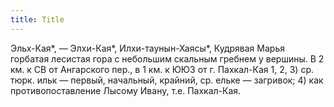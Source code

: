 ```yaml
---
title: Title
---
```


Эльх-Кая*, — Элхи-Кая*, Илхи-таунын-Хаясы*, Кудрявая Марья горбатая лесистая
гора с небольшим скальным гребнем у вершины. В 2 км. к СВ от Ангарского пер., в
1 км. к ЮЮЗ от г. Пахкал-Кая 1, 2, 3) ср. тюрк. ильк — первый, начальный,
крайний, ср. ельке — загривок; 4) как противопоставление Лысому Ивану, т.е.
Пахкал-Кая.
